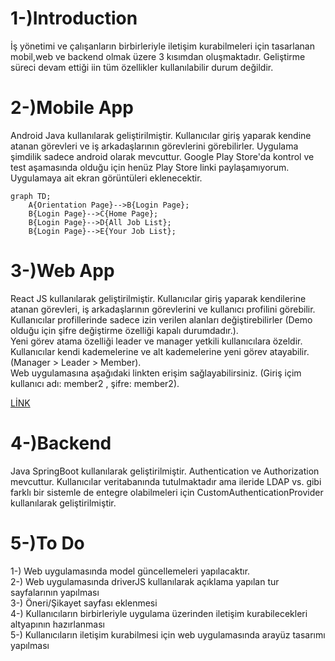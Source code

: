 # 1-)Introduction
   
İş yönetimi ve çalışanların birbirleriyle iletişim kurabilmeleri için tasarlanan mobil,web ve backend olmak üzere 3 kısımdan oluşmaktadır. Geliştirme süreci devam ettiği iin tüm özellikler kullanılabilir durum değildir. 

# 2-)Mobile App
Android Java kullanılarak geliştirilmiştir.
Kullanıcılar giriş yaparak kendine atanan görevleri ve iş arkadaşlarının görevlerini görebilirler. Uygulama şimdilik sadece android olarak mevcuttur. Google Play Store'da kontrol ve test aşamasında olduğu için henüz Play Store linki paylaşamıyorum. Uygulamaya ait ekran görüntüleri eklenecektir.

```mermaid
graph TD;
    A{Orientation Page}-->B{Login Page};
    B{Login Page}-->C{Home Page};
    B{Login Page}-->D{All Job List};
    B{Login Page}-->E{Your Job List};
```

# 3-)Web App
React JS kullanılarak geliştirilmiştir.
Kullanıcılar giriş yaparak kendilerine atanan görevleri, iş arkadaşlarının görevlerini ve kullanıcı profilini görebilir. Kullanıcılar profillerinde sadece izin verilen alanları değiştirebilirler (Demo olduğu için şifre değiştirme özelliği kapalı durumdadır.).     
Yeni görev atama özelliği leader ve manager yetkili kullanıcılara özeldir. Kullanıcılar kendi kademelerine ve alt kademelerine yeni görev atayabilir. (Manager > Leader > Member).  
Web uygulamasına aşağıdaki linkten erişim sağlayabilirsiniz. (Giriş içim kullanıcı adı: member2 , şifre: member2).

[ LİNK](http://178.157.15.236:3000)

# 4-)Backend

Java SpringBoot kullanılarak geliştirilmiştir. Authentication ve Authorization mevcuttur. Kullanıcılar veritabanında tutulmaktadır ama ileride LDAP vs. gibi farklı bir sistemle de entegre olabilmeleri için CustomAuthenticationProvider kullanılarak geliştirilmiştir.



# 5-)To Do

1-) Web uygulamasında model güncellemeleri yapılacaktır.       
2-) Web uygulamasında driverJS kullanılarak açıklama yapılan tur sayfalarının yapılması  
3-) Öneri/Şikayet sayfası eklenmesi     
4-) Kullanıcıların birbirleriyle uygulama üzerinden iletişim kurabilecekleri altyapının hazırlanması        
5-) Kullanıcıların iletişim kurabilmesi için web uygulamasında arayüz tasarımı yapılması    
